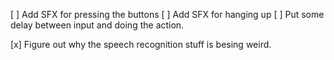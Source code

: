 [ ] Add SFX for pressing the buttons
[ ] Add SFX for hanging up
[ ] Put some delay between input and doing the action.

[x] Figure out why the speech recognition stuff is besing weird.
